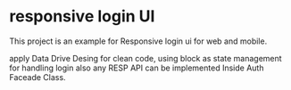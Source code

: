 # responsive login UI

This project is an example for Responsive login ui for web and mobile.

apply Data Drive Desing for clean code, using block as state management for handling login
also any RESP API can be implemented Inside Auth Faceade Class.
